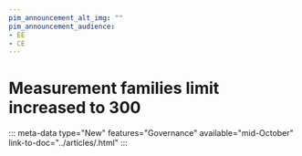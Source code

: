```yaml
---
pim_announcement_alt_img: ""
pim_announcement_audience:
- EE
- CE
---
```


# Measurement families limit increased to 300
::: meta-data type="New" features="Governance" available="mid-October" link-to-doc="../articles/.html"
:::
